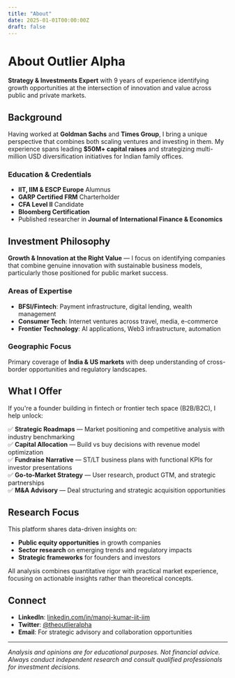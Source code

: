 ```yaml
---
title: "About"
date: 2025-01-01T00:00:00Z
draft: false
---
```


# About Outlier Alpha

**Strategy & Investments Expert** with 9 years of experience identifying growth opportunities at the intersection of innovation and value across public and private markets.

## Background

Having worked at **Goldman Sachs** and **Times Group**, I bring a unique perspective that combines both scaling ventures and investing in them. My experience spans leading **$50M+ capital raises** and strategizing multi-million USD diversification initiatives for Indian family offices.

### Education & Credentials
- **IIT, IIM & ESCP Europe** Alumnus
- **GARP Certified FRM** Charterholder  
- **CFA Level II** Candidate
- **Bloomberg Certification**
- Published researcher in **Journal of International Finance & Economics**

## Investment Philosophy

**Growth & Innovation at the Right Value** — I focus on identifying companies that combine genuine innovation with sustainable business models, particularly those positioned for public market success.

### Areas of Expertise
- **BFSI/Fintech**: Payment infrastructure, digital lending, wealth management
- **Consumer Tech**: Internet ventures across travel, media, e-commerce
- **Frontier Technology**: AI applications, Web3 infrastructure, automation

### Geographic Focus
Primary coverage of **India & US markets** with deep understanding of cross-border opportunities and regulatory landscapes.

## What I Offer

If you're a founder building in fintech or frontier tech space (B2B/B2C), I help unlock:

✅ **Strategic Roadmaps** — Market positioning and competitive analysis with industry benchmarking  
✅ **Capital Allocation** — Build vs buy decisions with revenue model optimization  
✅ **Fundraise Narrative** — ST/LT business plans with functional KPIs for investor presentations  
✅ **Go-to-Market Strategy** — User research, product GTM, and strategic partnerships  
✅ **M&A Advisory** — Deal structuring and strategic acquisition opportunities  

## Research Focus

This platform shares data-driven insights on:
- **Public equity opportunities** in growth companies
- **Sector research** on emerging trends and regulatory impacts  
- **Strategic frameworks** for founders and investors

All analysis combines quantitative rigor with practical market experience, focusing on actionable insights rather than theoretical concepts.

## Connect

- **LinkedIn**: [linkedin.com/in/manoj-kumar-iit-iim](https://www.linkedin.com/in/manoj-kumar-iit-iim/)
- **Twitter**: [@theoutlieralpha](https://x.com/theoutlieralpha)
- **Email**: For strategic advisory and collaboration opportunities

---

*Analysis and opinions are for educational purposes. Not financial advice. Always conduct independent research and consult qualified professionals for investment decisions.*
